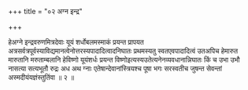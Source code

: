 +++
title = "०२ अग्न इन्द्र"

+++

हेअग्ने इन्द्रवरुणमित्रदेवाः यूयं शर्धोबलमस्माकं प्रयन्त प्रापयत अत्रसर्वत्रपूर्वस्याविद्यमानत्वेनोत्तरस्यपादादित्वादनिघातः प्रथमस्यतु स्वतएवपादादित्वं उतअपिच हेमारुत मारुतानि मरुताम्बलानि हेविष्णो यूयंशर्धः प्रयन्त विष्णोइत्यस्यउतेत्यनेनव्यवधानान्निघातः किं च उभा उभौ नासत्या सत्यभूतौ रुद्रः अध अथ ग्नाः एतेषान्देवानांस्त्रियश्च पूषा भगः सरस्वतीच जुषन्त सेवन्तां अस्मदीयंयज्ञंस्तुतिंवा ॥ २ ॥